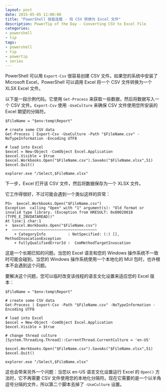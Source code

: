 ```yaml
---
layout: post
date: 2015-05-05 11:00:00
title: "PowerShell 技能连载 - 将 CSV 转换为 Excel 文件"
description: PowerTip of the Day - Converting CSV to Excel File
categories:
- powershell
- tip
tags:
- powershell
- tip
- powertip
- series
---
```

PowerShell 可以用 `Export-Csv` 很容易创建 CSV 文件。如果您的系统中安装了 Microsoft Excel，PowerShell 可以调用 Excel 将一个 CSV 文件转换为一个 XLSX Excel 文件。

以下是一段示例代码。它使用 `Get-Process` 来获取一些数据，然后将数据写入一个 CSV 文件。`Export-Csv` 使用 `-UseCulture` 来确保 CSV 文件使用您所安装的 Excel 期望的分隔符。

    $FileName = "$env:temp\Report"
    
    # create some CSV data
    Get-Process | Export-Csv -UseCulture -Path "$FileName.csv" -NoTypeInformation -Encoding UTF8
    
    # load into Excel
    $excel = New-Object -ComObject Excel.Application 
    $excel.Visible = $true
    $excel.Workbooks.Open("$FileName.csv").SaveAs("$FileName.xlsx",51)
    $excel.Quit()
    
    explorer.exe "/Select,$FileName.xlsx"

下一步，Excel 打开该 CSV 文件，然后将数据保存为一个 XLSX 文件。

它工作得很好，不过可能会遇到一个类似这样的异常：

    PS>  $excel.Workbooks.Open("$FileName.csv")
    Exception  calling "Open" with "1" argument(s): "Old format or  invalid type library. (Exception from HRESULT: 0x80028018 
    (TYPE_E_INVDATAREAD))"
    At line:1 char:1
    +  $excel.Workbooks.Open("$FileName.csv")
    +  ~~~~~~~~~~~~~~~~~~~~~~~~~~~~~~~~~~~~~~
        + CategoryInfo          : NotSpecified: (:) [],  MethodInvocationException
        + FullyQualifiedErrorId :  ComMethodTargetInvocation

这是一个长期已知的问题。当您的 Excel 语言和您的 Windows 操作系统不一致时可能会碰到。当您的 Windows 操作系统使用一个本地化的 MUI 包时，也许根本不会遇到这个问题。

要解决这个问题，您可以临时改变该线程的语言文化设置来适应您的 Excel 版本：

    $FileName = "$env:temp\Report"
    
    # create some CSV data
    Get-Process | Export-Csv -Path "$FileName.csv" -NoTypeInformation -Encoding UTF8
    
    # load into Excel
    $excel = New-Object -ComObject Excel.Application 
    $excel.Visible = $true
    
    # change thread culture
    [System.Threading.Thread]::CurrentThread.CurrentCulture = 'en-US'
    
    $excel.Workbooks.Open("$FileName.csv").SaveAs("$FileName.xlsx",51)
    $excel.Quit()
    
    explorer.exe "/Select,$FileName.xlsx"

这也会带来另外一个问题：当您以 en-US 语言文化设置运行 Excel 的 `Open()` 方法时，它不再需要 CSV 文件使用您的本地化分隔符。现在它需要的是一个以半角逗号分隔的文件，所以第二个脚本去掉了 `-UseCulture` 设置。

<!--本文国际来源：[Converting CSV to Excel File](http://community.idera.com/powershell/powertips/b/tips/posts/converting-csv-to-excel-file)-->
